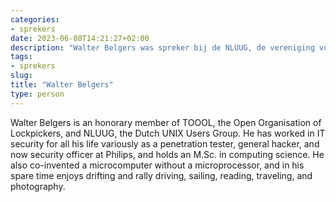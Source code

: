 ```yaml
---
categories:
- sprekers
date: 2023-06-08T14:21:27+02:00
description: "Walter Belgers was spreker bij de NLUUG, de vereniging voor open systemen en open standaarden. Lees meer over deze spreker."
tags:
- sprekers
slug:
title: "Walter Belgers"
type: person
---
```


Walter Belgers is an honorary member of TOOOL, the Open Organisation of Lockpickers, and NLUUG, the Dutch UNIX Users Group. He has worked in IT security for all his life variously as a penetration tester, general hacker, and now security officer at Philips, and holds an M.Sc. in computing science. He also co-invented a microcomputer without a microprocessor, and in his spare time enjoys drifting and rally driving, sailing, reading, traveling, and photography.
